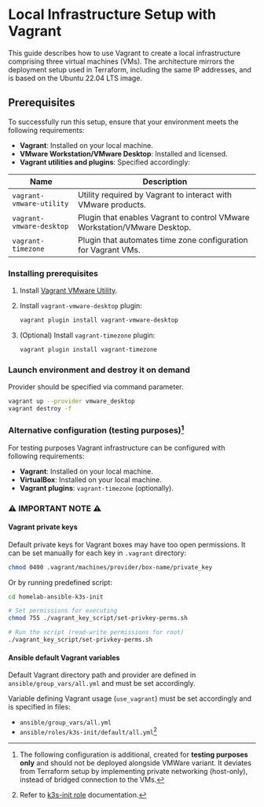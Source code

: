 # Local Infrastructure Setup with Vagrant

This guide describes how to use Vagrant to create a local infrastructure comprising three virtual machines (VMs). The architecture mirrors the deployment setup used in Terraform, including the same IP addresses, and is based on the Ubuntu 22.04 LTS image.

## Prerequisites

To successfully run this setup, ensure that your environment meets the following requirements:

- **Vagrant**: Installed on your local machine.
- **VMware Workstation/VMware Desktop**: Installed and licensed.
- **Vagrant utilities and plugins**: Specified accordingly:

| Name | Description |
| ------ | ----------- |
| `vagrant-vmware-utility` | Utility required by Vagrant to interact with VMware products. |
| `vagrant-vmware-desktop` | Plugin that enables Vagrant to control VMware Workstation/VMware Desktop. |
| `vagrant-timezone` | Plugin that automates time zone configuration for Vagrant VMs. |

### Installing prerequisites

1. Install [Vagrant VMware Utility](https://developer.hashicorp.com/vagrant/install/vmware).

2. Install `vagrant-vmware-desktop` plugin:
   ```bash
   vagrant plugin install vagrant-vmware-desktop
   ```
3. (Optional) Install `vagrant-timezone` plugin:
   ```bash
   vagrant plugin install vagrant-timezone
   ```

### Launch environment and destroy it on demand
Provider should be specified via command parameter.
```bash
vagrant up --provider vmware_desktop
vagrant destroy -f
```
### Alternative configuration (testing purposes)[^1]

[^1]: The following configuration is additional, created for **testing purposes only** and should not be deployed alongside VMWare variant. It deviates from Terraform setup by implementing private networking (host-only), instead of bridged connection to the VMs.

For testing purposes Vagrant infrastructure can be configured with following requirements:

- **Vagrant**: Installed on your local machine.
- **VirtualBox**: Installed on your local machine.
- **Vagrant plugins**: `vagrant-timezone` (optionally).

### ⚠️ IMPORTANT NOTE ⚠️

#### Vagrant private keys
Default private keys for Vagrant boxes may have too open permissions. It can be set manually for each key in `.vagrant` directory:
```bash
chmod 0400 .vagrant/machines/provider/box-name/private_key
```
Or by running predefined script:
```bash
cd homelab-ansible-k3s-init

# Set permissions for executing
chmod 755 ./vagrant_key_script/set-privkey-perms.sh

# Run the script (read-write permissions for root)
./vagrant_key_script/set-privkey-perms.sh
```

#### Ansible default Vagrant variables
Default Vagrant directory path and provider are defined in `ansible/group_vars/all.yml` and must be set accordingly.

Variable defining Vagrant usage (`use_vagrant`) must be set accordingly and is specified in files:
 - `ansible/group_vars/all.yml`
 - `ansible/roles/k3s-init/default/all.yml`[^2]

[^2]: Refer to [k3s-init role](../ansible/roles/k3s-init/README.md) documentation.
